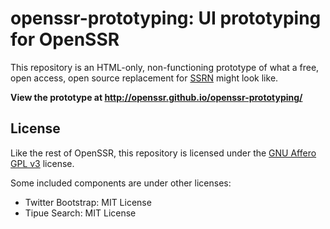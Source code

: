 # openssr-prototyping: UI prototyping for OpenSSR

This repository is an HTML-only, non-functioning prototype of what a free,
open access, open source replacement for [SSRN](http://ssrn.com/) might look like.

**View the prototype at <http://openssr.github.io/openssr-prototyping/>**

## License

Like the rest of OpenSSR, this repository is licensed under the [GNU Affero GPL v3](LICENSE) license.

Some included components are under other licenses:

* Twitter Bootstrap: MIT License
* Tipue Search: MIT License

